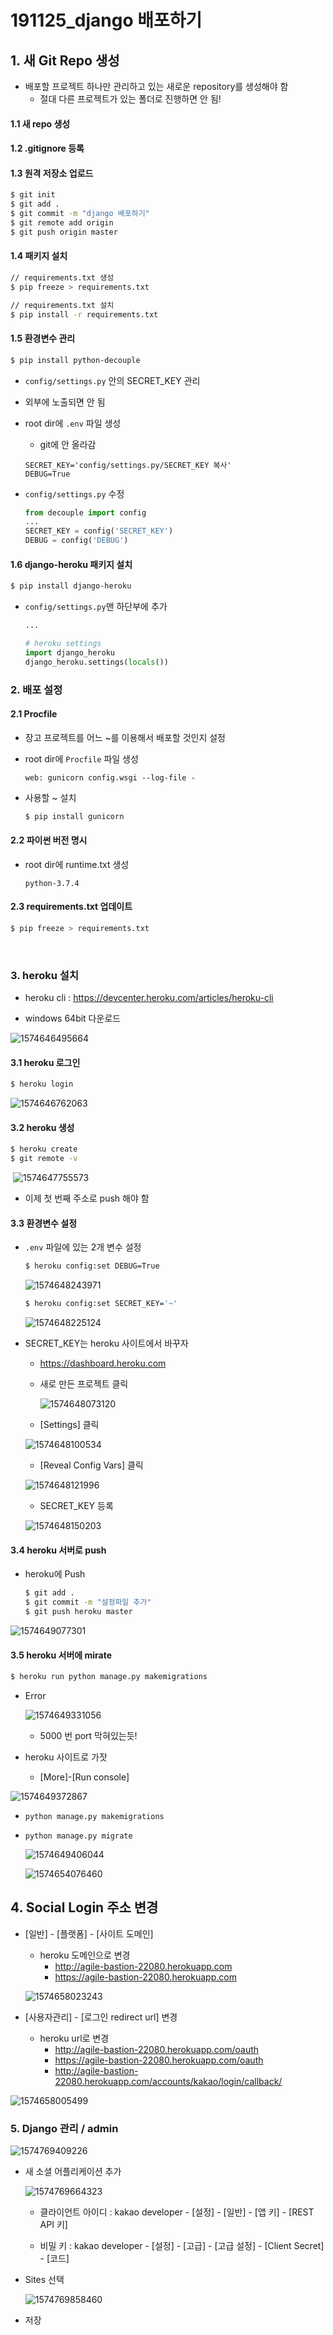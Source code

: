 # 191125_django 배포하기

## 1. 새 Git Repo 생성

- 배포할 프로젝트 하나만 관리하고 있는 새로운 repository를 생성해야 함
  - 절대 다른 프로젝트가 있는 폴더로 진행하면 안 됨! 

#### 1.1 새 repo 생성

#### 1.2 .gitignore 등록

#### 1.3 원격 저장소 업로드

``` bash
$ git init
$ git add .
$ git commit -m "django 배포하기"
$ git remote add origin 
$ git push origin master
```

#### 1.4 패키지 설치

``` bash
// requirements.txt 생성
$ pip freeze > requirements.txt

// requirements.txt 설치
$ pip install -r requirements.txt
```

#### 1.5 환경변수 관리

``` bash
$ pip install python-decouple
```

- `config/settings.py` 안의 SECRET_KEY 관리
  
- 외부에 노출되면 안 됨
  
- root dir에 `.env` 파일 생성

  - git에 안 올라감

  ```
  SECRET_KEY='config/settings.py/SECRET_KEY 복사'
  DEBUG=True
  ```

- `config/settings.py` 수정

  ``` python
  from decouple import config
  ...
  SECRET_KEY = config('SECRET_KEY')
  DEBUG = config('DEBUG')
  ```

#### 1.6 django-heroku 패키지 설치

``` bash
$ pip install django-heroku
```

- `config/settings.py`맨 하단부에 추가

  ```python
  ...
  
  # heroku settings
  import django_heroku
  django_heroku.settings(locals())
  ```

### 2. 배포 설정

#### 2.1 Procfile

- 장고 프로젝트를 어느 ~를 이용해서 배포할 것인지 설정

- root dir에 `Procfile` 파일 생성

  ``` 
  web: gunicorn config.wsgi --log-file -
  ```

- 사용할 ~ 설치

  ``` bash
  $ pip install gunicorn
  ```

#### 2.2 파이썬 버전 명시

- root dir에 runtime.txt 생성

  ```
  python-3.7.4
  ```

#### 2.3 requirements.txt 업데이트

``` bash
$ pip freeze > requirements.txt
```

<br>

### 3. heroku 설치

- heroku cli : <https://devcenter.heroku.com/articles/heroku-cli>

- windows 64bit 다운로드

![1574646495664](assets/1574646495664.png)

#### 3.1 heroku 로그인

``` bash
$ heroku login
```

![1574646762063](assets/1574646762063.png)

#### 3.2 heroku 생성

``` bash
$ heroku create
$ git remote -v
```

​	![1574647755573](assets/1574647755573.png)

- 이제 첫 번째 주소로 push 해야 함

#### 3.3 환경변수 설정

- `.env` 파일에 있는 2개 변수 설정

  ``` bash
  $ heroku config:set DEBUG=True
  ```

  ![1574648243971](assets/1574648243971.png)

  ``` bash
  $ heroku config:set SECRET_KEY='~'
  ```

  ![1574648225124](assets/1574648225124.png)

- SECRET_KEY는 heroku 사이트에서 바꾸자

  - <https://dashboard.heroku.com>

  - 새로 만든 프로젝트 클릭

    ![1574648073120](assets/1574648073120.png)

  - [Settings] 클릭

  ![1574648100534](assets/1574648100534.png)

  - [Reveal Config Vars] 클릭

  ![1574648121996](assets/1574648121996.png)

  - SECRET_KEY 등록

  ![1574648150203](assets/1574648150203.png)



#### 3.4 heroku 서버로 push

- heroku에 Push

  ``` bash
  $ git add .
  $ git commit -m "설정파일 추가"
  $ git push heroku master
  ```

![1574649077301](assets/1574649077301.png)



#### 3.5 heroku 서버에 mirate

``` bash
$ heroku run python manage.py makemigrations
```

- Error

  ![1574649331056](assets/1574649331056.png)

  - 5000 번 port 막혀있는듯!

- heroku 사이트로 가잣

  - [More]-[Run console]

![1574649372867](assets/1574649372867.png)

- `python manage.py makemigrations`

- `python manage.py migrate`

  ![1574649406044](assets/1574649406044.png)

  ![1574654076460](assets/1574654076460.png)

  

  

## 4. Social Login 주소 변경

- [일반] - [플랫폼] - [사이트 도메인]

  - heroku 도메인으로 변경
    - http://agile-bastion-22080.herokuapp.com 
    - https://agile-bastion-22080.herokuapp.com 

  ![1574658023243](assets/1574658023243.png)

- [사용자관리] - [로그인 redirect url] 변경
  - heroku url로 변경
    - http://agile-bastion-22080.herokuapp.com/oauth
    - https://agile-bastion-22080.herokuapp.com/oauth
    - http://agile-bastion-22080.herokuapp.com/accounts/kakao/login/callback/

![1574658005499](assets/1574658005499.png)

### 5. Django 관리 / admin

![1574769409226](assets/1574769409226.png)

- 새 소셜 어플리케이션 추가

  ![1574769664323](assets/1574769664323.png)

  - 클라이언트 아이디 : kakao developer - [설정] - [일반] - [앱 키] - [REST API 키]

  - 비밀 키 : kakao developer - [설정] - [고급] - [고급 설정] - [Client Secret] - [코드]

- Sites 선택

  ![1574769858460](assets/1574769858460.png)

- 저장

  